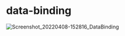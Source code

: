 # data-binding
![Screenshot_20220408-152816_DataBinding](https://user-images.githubusercontent.com/86973880/162413625-dcd98d94-4d30-4379-b745-d120f4ab7ee3.png)
